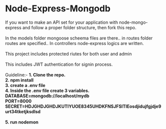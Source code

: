 # Node-Express-Mongodb
If you want to make an API set for your application with node-mongo-express and follow a proper folder structure, then fork this repo.
<br><br>
In the models folder mongoose scheema files are there.. in routes folder routes are specified.. In controllers node-express logics are written.
<br><br>
This project includes protected riutes for both user and admin
<br><br>
This includes JWT authentication for signin process.
<br><br>
Guideline:- 
<span style="font-weight:bold">1. Clone the repo.</span><br>
<span style="font-weight:bold">2. npm install</span><br>
<span style="font-weight:bold">3. create a .env file</span><br>
<span style="font-weight:bold">
  4. Inside the .env file create 3 variables.<br>
    DATABASE=mongodb://localhost/mydb<br>
    PORT=8000<br>
    SECRET=HDJGHDJGHDJKUTIYUOE8345UHDKFNSJFSITIEosdjidujfgjdje9urt34tketjksdlsd<br>
</span><br>
<span style="font-weight:bold">5. run nodemon</span>
